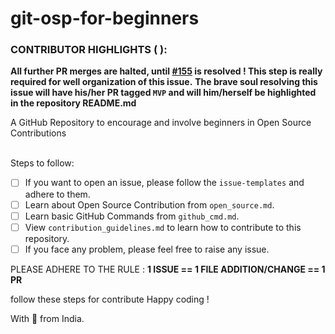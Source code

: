# git-osp-for-beginners

### CONTRIBUTOR HIGHLIGHTS (   ):
**All further PR merges are halted, until [#155](https://github.com/aditya109/git-osp-for-beginners/issues/155) is resolved ! This step is really required for well organization of this issue.**
**The brave soul resolving this issue will have his/her PR tagged `MVP` and will him/herself be highlighted in the repository README.md**

A GitHub Repository to encourage and involve beginners in Open Source Contributions<br></br>

Steps to follow:

-   [ ] If you want to open an issue, please follow the `issue-templates` and adhere to them.
-   [ ] Learn about Open Source Contribution from `open_source.md`.
-   [ ] Learn basic GitHub Commands from `github_cmd.md`.
-   [ ] View `contribution_guidelines.md` to learn how to contribute to this repository.
-   [ ] If you face any problem, please feel free to raise any issue.

PLEASE ADHERE TO THE RULE : **1 ISSUE == 1 FILE ADDITION/CHANGE == 1 PR**


follow these steps for contribute 
Happy coding !

With 💚 from India.
